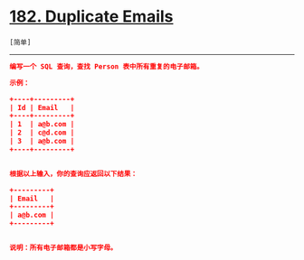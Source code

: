# [182. Duplicate Emails](https://leetcode-cn.com/problems/duplicate-emails/)

`[简单]`

---

```json
编写一个 SQL 查询，查找 Person 表中所有重复的电子邮箱。

示例：

+----+---------+
| Id | Email   |
+----+---------+
| 1  | a@b.com |
| 2  | c@d.com |
| 3  | a@b.com |
+----+---------+


根据以上输入，你的查询应返回以下结果：

+---------+
| Email   |
+---------+
| a@b.com |
+---------+


说明：所有电子邮箱都是小写字母。

```
